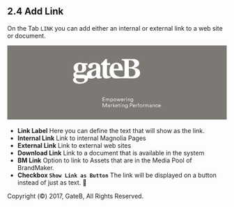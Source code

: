 ## 2.4 Add Link

On the Tab `LINK` you can add either an internal or external link to a web site or document.

![alt text](../reference/dummy.png "this is a placeholder")

+ **Link Label**
Here you can define the text that will show as the link.
+ **Internal Link**
Link to internal Magnolia Pages
+ **External Link**
Link to external web sites
+ **Download Link**
Link to a document that is available in the system
+ **BM Link**
Option to link to Assets that are in the Media Pool of BrandMaker.
+ **Checkbox `Show Link as Button`**
The link will be displayed on a button instead of just as text.


Copyright (©) 2017, GateB, All Rights Reserved.
